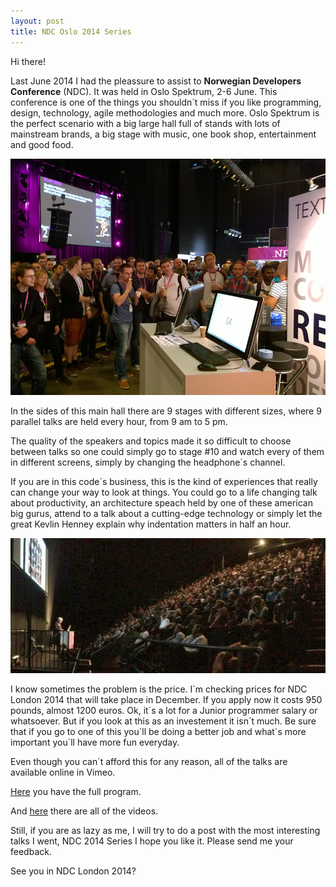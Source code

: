 ```yaml
---
layout: post
title: NDC Oslo 2014 Series
---
```


Hi there!

Last June 2014 I had the pleassure to assist to **Norwegian Developers Conference** (NDC). It was held in Oslo Spektrum, 2-6 June.
This conference is one of the things you shouldn´t miss if you like programming, design, technology, agile methodologies and much more.
Oslo Spektrum is the perfect scenario with a big large hall full of stands with lots of mainstream brands, a big stage with music, one book shop, entertainment and good food.

![Image description](/images/ndc/1.png)

In the sides of this main hall there are 9 stages with different sizes, where 9 parallel talks are held every hour, from 9 am to 5 pm.

The quality of the speakers and topics made it so difficult to choose between talks  so one could simply go to stage #10 and watch every of them in different screens, simply by changing the headphone´s channel.

If you are in this code´s business, this is the kind of experiences that really can change your way to look at things.
You could go to a life changing talk about productivity, an architecture speach held by one of these american big gurus, attend to a talk about a cutting-edge technology or simply let the great Kevlin Henney explain why indentation matters in half an hour.

![Image description](/images/ndc/2.jpg)

I know sometimes the problem is the price. I´m checking prices for NDC London 2014 that will take place in December. If you apply now it costs 950 pounds, almost 1200 euros. Ok, it´s a lot for a Junior programmer salary or whatsoever. But if you look at this as an investement it isn´t much.
Be sure that if you go to one of this you´ll be doing a better job and what´s more important you´ll have more fun everyday.

Even though you can´t afford this for any reason, all of the talks are available online in Vimeo.

[Here](http://ndcoslo.oktaset.com/agenda) you have the full program.

And [here](http://vimeo.com/ndcoslo) there are all of the videos.

Still, if you are as lazy as me, I will try to do a post with the most interesting talks I went, NDC 2014 Series
I hope you like it. Please send me your feedback.

See you in NDC London 2014?

